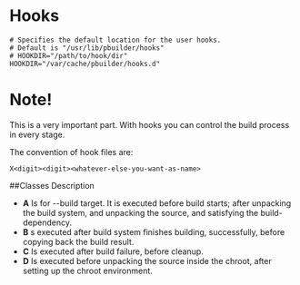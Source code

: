 # Hooks

```
# Specifies the default location for the user hooks.
# Default is "/usr/lib/pbuilder/hooks"
# HOOKDIR="/path/to/hook/dir"
HOOKDIR="/var/cache/pbuilder/hooks.d"
```

# Note! 
This is a very important part. With hooks you can control the build process in every stage.

The convention of hook files are:

```
X<digit><digit><whatever-else-you-want-as-name>
```

##Classes	Description

* **A**	Is for --build target. It is executed before build starts; after unpacking the build system, and unpacking the source, and satisfying the build-dependency.
* **B**	s executed after build system finishes building, successfully, before copying back the build result.
* **C**	Is executed after build failure, before cleanup.
* **D**	Is executed before unpacking the source inside the chroot, after setting up the chroot environment.
